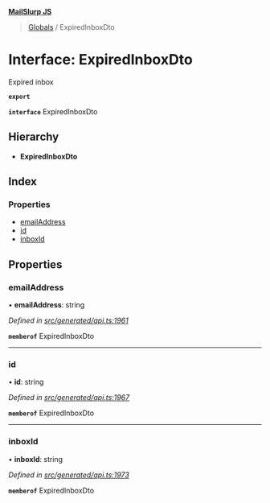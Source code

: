 **[MailSlurp JS](../README.md)**

> [Globals](../README.md) / ExpiredInboxDto

# Interface: ExpiredInboxDto

Expired inbox

**`export`** 

**`interface`** ExpiredInboxDto

## Hierarchy

* **ExpiredInboxDto**

## Index

### Properties

* [emailAddress](expiredinboxdto.md#emailaddress)
* [id](expiredinboxdto.md#id)
* [inboxId](expiredinboxdto.md#inboxid)

## Properties

### emailAddress

•  **emailAddress**: string

*Defined in [src/generated/api.ts:1961](https://github.com/mailslurp/mailslurp-client/blob/24bff2e/src/generated/api.ts#L1961)*

**`memberof`** ExpiredInboxDto

___

### id

•  **id**: string

*Defined in [src/generated/api.ts:1967](https://github.com/mailslurp/mailslurp-client/blob/24bff2e/src/generated/api.ts#L1967)*

**`memberof`** ExpiredInboxDto

___

### inboxId

•  **inboxId**: string

*Defined in [src/generated/api.ts:1973](https://github.com/mailslurp/mailslurp-client/blob/24bff2e/src/generated/api.ts#L1973)*

**`memberof`** ExpiredInboxDto
